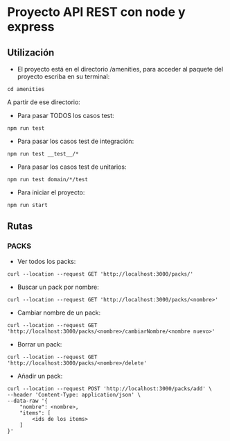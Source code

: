 # Proyecto API REST con node y express
## Utilización
- El proyecto está en el directorio /amenities, para acceder al paquete del proyecto escriba en su terminal:
```shell script
cd amenities
```
A partir de ese directorio: 
- Para pasar TODOS los casos test:
```shell script
npm run test
```
- Para pasar los casos test de integración:
```shell script
npm run test __test__/*
```

- Para pasar los casos test de unitarios:
```shell script
npm run test domain/*/test
``````
- Para iniciar el proyecto:
```shell script
npm run start
``````

## Rutas
### PACKS
- Ver todos los packs:
```
curl --location --request GET 'http://localhost:3000/packs/' 
```
- Buscar un pack por nombre:
```
curl --location --request GET 'http://localhost:3000/packs/<nombre>'
```

- Cambiar nombre de un pack:
```
curl --location --request GET 'http://localhost:3000/packs/<nombre>/cambiarNombre/<nombre nuevo>'
```

- Borrar un pack:
```
curl --location --request GET 'http://localhost:3000/packs/<nombre>/delete'
```
- Añadir un pack:
```
curl --location --request POST 'http://localhost:3000/packs/add' \
--header 'Content-Type: application/json' \
--data-raw '{
    "nombre": <nombre>,
    "items": [
        <ids de los items>
    ]
}'
```

